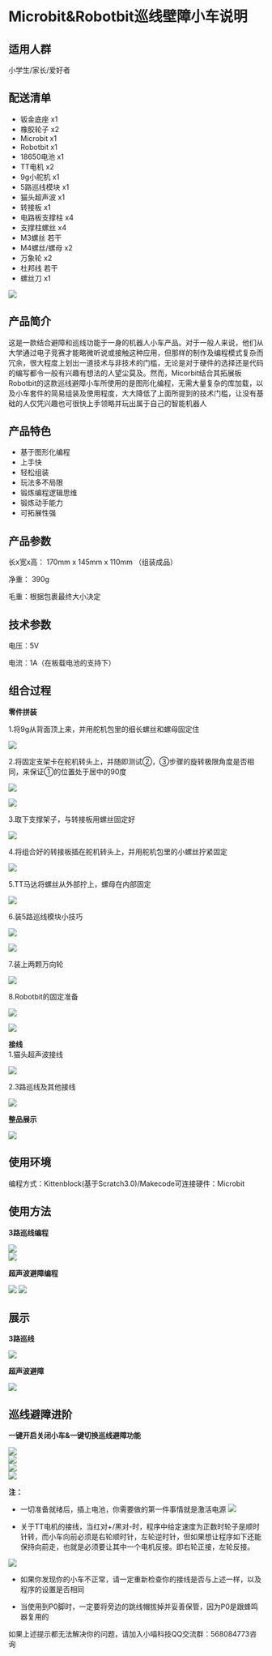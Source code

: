 # Microbit&Robotbit巡线壁障小车说明  
  
## 适用人群 

小学生/家长/爱好者

## 配送清单
  
- 钣金底座 x1
- 橡胶轮子 x2  
- Microbit x1
- Robotbit x1
- 18650电池 x1
- TT电机 x2
- 9g小舵机 x1
- 5路巡线模块 x1
- 猫头超声波 x1
- 转接板 x1
- 电路板支撑柱 x4
- 支撑柱螺丝 x4
- M3螺丝 若干
- M4螺丝/螺母 x2
- 万象轮 x2
- 杜邦线 若干
- 螺丝刀 x1

![](./images/cailiao_1.png)    
 
## 产品简介

这是一款结合避障和巡线功能于一身的机器人小车产品。对于一般人来说，他们从大学通过电子竞赛才能略微听说或接触这种应用，但那样的制作及编程模式复杂而冗余，很大程度上划出一道技术与非技术的门槛，无论是对于硬件的选择还是代码的编写都令一般有兴趣有想法的人望尘莫及。然而，Micorbit结合其拓展板Robotbit的这款巡线避障小车所使用的是图形化编程，无需大量复杂的库加载，以及小车套件的简易组装及使用程度，大大降低了上面所提到的技术门槛，让没有基础的人仅凭兴趣也可很快上手领略并玩出属于自己的智能机器人

## 产品特色

- 基于图形化编程
- 上手快
- 轻松组装
- 玩法多不局限
- 锻炼编程逻辑思维
- 锻炼动手能力
- 可拓展性强

## 产品参数 
长x宽x高： 170mm x 145mm x 110mm （组装成品）

净重： 390g

毛重：根据包裹最终大小决定

## 技术参数

电压：5V

电流：1A（在板载电池的支持下）

## 组合过程    
  
**零件拼装**  
 
1.将9g从背面顶上来，并用舵机包里的细长螺丝和螺母固定住  

![](./images/zuhe_1.png)  
  
2.将固定支架卡在舵机转头上，并随即测试②，③步骤的旋转极限角度是否相同，来保证①的位置处于居中的90度
   
![](./images/zuhe_2.png)    

![](./images/zuhe_3.png) 
  
3.取下支撑架子，与转接板用螺丝固定好 
  
![](./images/zuhe_4.png)    
  
4.将组合好的转接板插在舵机转头上，并用舵机包里的小螺丝拧紧固定
 
![](./images/zuhe_5.png)   
  
5.TT马达将螺丝从外部拧上，螺母在内部固定 
  
![](./images/zuhe_6.png)    
  
6.装5路巡线模块小技巧
  
![](./images/zuhe_7.png)  
  
![](./images/zuhe_8.png)  
  
7.装上两颗万向轮  
  
![](./images/zuhe_9.png)    
  
8.Robotbit的固定准备
  
![](./images/zuhe_10.png)  
  
![](./images/zuhe_11.png)  
  
**接线**  
1.猫头超声波接线    

![](./images/jiexian_1.png)    
  
2.3路巡线及其他接线
  
![](./images/jiexian_2.png)    
  
**整品展示**   
  
![](./images/b_show.gif)

## 使用环境

编程方式：Kittenblock(基于Scratch3.0)/Makecode可连接硬件：Microbit 

## 使用方法  
  
**3路巡线编程**    
  
![](./images/x_chengxu.png)  
![](./images/x_chengxu2.png)  
  
**超声波避障编程**  
  
![](./images/c_chengxu1.png) 
![](./images/c_chengxu2.png)  
  
## 展示  
  
**3路巡线**   
  
![](./images/xunxian.gif)   
  
**超声波避障**  
  
![](./images/chaosheng.gif)  
  
## 巡线避障进阶  
  
**一键开启关闭小车&一键切换巡线避障功能**  
   
![](./images/jinjie1.png)  
![](./images/jinjie2.png)  
![](./images/jinjie3.png)  
![](./images/jinjie4.png)  

**注：**

- 一切准备就绪后，插上电池，你需要做的第一件事情就是激活电源 
![](./images/jihuo.png)   
  
- 关于TT电机的接线，当红对+/黑对-时，程序中给定速度为正数时轮子是顺时针转，而小车向前必须是右轮顺时针，左轮逆时针，但如果想让程序如下还能保持向前走，也就是必须要让其中一个电机反接。即右轮正接，左轮反接。

![](./images/tt_zhuyi.png)  

- 如果你发现你的小车不正常，请一定重新检查你的接线是否与上述一样，以及程序的设置是否相同     

- 当使用到P0脚时，一定要将旁边的跳线帽拔掉并妥善保管，因为P0是跟蜂鸣器复用的  

如果上述提示都无法解决你的问题，请加入小喵科技QQ交流群：568084773咨询
  


  
